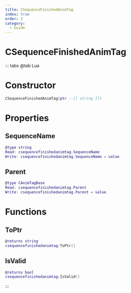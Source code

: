 ```yaml
---
title: CSequenceFinishedAnimTag
index: true
order: 2
category:
  - Guide
---
```


# CSequenceFinishedAnimTag

::: tabs
@tab Lua
# Constructor
```lua
CSequenceFinishedAnimTag(ptr --[[ string ]])
```
# Properties
## SequenceName 
```lua
@type string
Read: csequencefinishedanimtag.SequenceName
Write: csequencefinishedanimtag.SequenceName = value
```
## Parent 
```lua
@type CAnimTagBase
Read: csequencefinishedanimtag.Parent
Write: csequencefinishedanimtag.Parent = value
```
# Functions
## ToPtr
```lua
@returns string
csequencefinishedanimtag:ToPtr()
```
## IsValid
```lua
@returns bool
csequencefinishedanimtag:IsValid()
```

:::